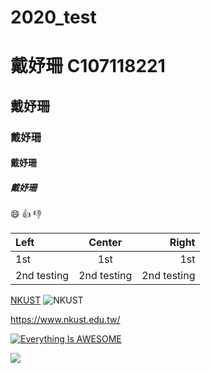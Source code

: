 # 2020_test

# 戴妤珊 C107118221
## 戴妤珊
### 戴妤珊
#### 戴妤珊
##### 戴妤珊


:smile:
:+1:
:-1:

|Left | Center | Right |
|:----|:------:|------:|
|1st  |  1st   | 1st   |
|2nd testing |2nd testing|2nd testing|

[NKUST](https://www.nkust.edu.tw/index.php)
![NKUST](nkust.png "高科大")


<https://www.nkust.edu.tw/>

[![Everything Is AWESOME](https://img.youtube.com/vi/StTqXEQ2l-Y/0.jpg)](https://www.youtube.com/watch?v=StTqXEQ2l-Y "Everything Is AWESOME")


[![](https://img.youtube.com/vi/sSm2dRarhPo/0.jpg)](https://www.youtube.com/watch?v=sSm2dRarhPo "title")


